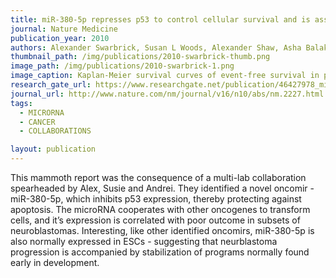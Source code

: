 ```yaml
---
title: miR-380-5p represses p53 to control cellular survival and is associated with poor outcome in MYCN-amplified neuroblastoma
journal: Nature Medicine
publication_year: 2010
authors: Alexander Swarbrick, Susan L Woods, Alexander Shaw, Asha Balakrishnan, Yuwei Phua, Akira Nguyen, Yvan Chanthery, Lionel Lim, Lesley J Ashton, Robert L Judson, [......], Murray D Norris,Peter Lengyel, Christopher S Hackett, Thomas Preiss, Albert Chetcuti, Christopher S Sullivan, Eric G Marcusson, William Weiss,Noelle L'Etoile, Andrei Goga
thumbnail_path: /img/publications/2010-swarbrick-thumb.png
image_path: /img/publications/2010-swarbrick-1.png
image_caption: Kaplan-Meier survival curves of event-free survival in patients with MYCN amplification neuroblastoma, dividided in miR-380-5p high and low subgroups.
research_gate_url: https://www.researchgate.net/publication/46427978_miR-380-5p_represses_p53_to_control_cellular_survival_and_is_associated_with_poor_outcome_in_MYCN-amplified_neuroblastoma
journal_url: http://www.nature.com/nm/journal/v16/n10/abs/nm.2227.html
tags:
  - MICRORNA
  - CANCER
  - COLLABORATIONS

layout: publication
---
```

This mammoth report was the consequence of a multi-lab collaboration spearheaded by Alex, Susie and Andrei. They identified a novel oncomir - miR-380-5p, which inhibits p53 expression, thereby protecting against apoptosis. The microRNA cooperates with other oncogenes to transform cells, and it’s expression is correlated with poor outcome in subsets of neuroblastomas. Interesting, like other identified oncomirs, miR-380-5p is also normally expressed in ESCs - suggesting that neurblastoma progression is accompanied by stabilization of programs normally found early in development.